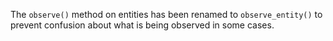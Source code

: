 The `observe()` method on entities has been renamed to `observe_entity()` to prevent confusion about what is being observed in some cases.

